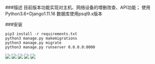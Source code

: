 ###描述
目前版本功能实现对主机、网络设备的增删改查、API功能；
使用Python3.6+Django1.11.16
数据库使用psql9.x版本

###安装

	pip3 install -r requirements.txt
	python3 manage.py makemigrations
	python3 manage.py migrate
	python3 manage.py runserver 0.0.0.0:8000

![](/Users/xunmeng/Downloads/1.png)
![](/Users/xunmeng/Downloads/2.png)
![](/Users/xunmeng/Downloads/3.png)
![](/Users/xunmeng/Downloads/4.png)
![](/Users/xunmeng/Downloads/5.png)